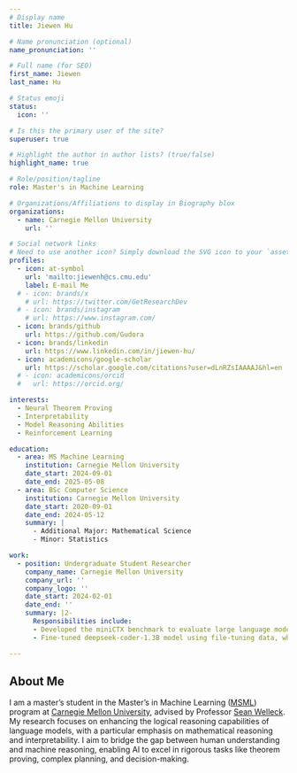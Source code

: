 ```yaml
---
# Display name
title: Jiewen Hu

# Name pronunciation (optional)
name_pronunciation: ''

# Full name (for SEO)
first_name: Jiewen
last_name: Hu

# Status emoji
status:
  icon: ''

# Is this the primary user of the site?
superuser: true

# Highlight the author in author lists? (true/false)
highlight_name: true

# Role/position/tagline
role: Master's in Machine Learning

# Organizations/Affiliations to display in Biography blox
organizations:
  - name: Carnegie Mellon University
    url: ''

# Social network links
# Need to use another icon? Simply download the SVG icon to your `assets/media/icons/` folder.
profiles:
  - icon: at-symbol
    url: 'mailto:jiewenh@cs.cmu.edu'
    label: E-mail Me
  # - icon: brands/x
    # url: https://twitter.com/GetResearchDev
  # - icon: brands/instagram
    # url: https://www.instagram.com/
  - icon: brands/github
    url: https://github.com/Gudora
  - icon: brands/linkedin
    url: https://www.linkedin.com/in/jiewen-hu/
  - icon: academicons/google-scholar
    url: https://scholar.google.com/citations?user=dLnRZsIAAAAJ&hl=en
  # - icon: academicons/orcid
  #   url: https://orcid.org/

interests:
  - Neural Theorem Proving
  - Interpretability
  - Model Reasoning Abilities
  - Reinforcement Learning

education:
  - area: MS Machine Learning
    institution: Carnegie Mellon University
    date_start: 2024-09-01
    date_end: 2025-05-08
  - area: BSc Computer Science
    institution: Carnegie Mellon University
    date_start: 2020-09-01
    date_end: 2024-05-12
    summary: |
      - Additional Major: Mathematical Science 
      - Minor: Statistics

work:
  - position: Undergraduate Student Researcher
    company_name: Carnegie Mellon University
    company_url: ''
    company_logo: ''
    date_start: 2024-02-01
    date_end: ''
    summary: |2-
      Responsibilities include:
      - Developed the miniCTX benchmark to evaluate large language models in formal mathematics, focusing on real-world proof generation using context information.
      - Fine-tuned deepseek-coder-1.3B model using file-tuning data, which incorporates context information alongside traditional state-tactic pairs, outperforming larger models like Llemma-7B and GPT-4o.

---
```


## About Me

I am a master’s student in the Master’s in Machine Learning ([MSML](https://www.ml.cmu.edu/academics/5th-year-ms.html)) program at [Carnegie Mellon University](https://www.cmu.edu/), advised by Professor [Sean Welleck](https://wellecks.com/). My research focuses on enhancing the logical reasoning capabilities of language models, with a particular emphasis on mathematical reasoning and interpretability. I aim to bridge the gap between human understanding and machine reasoning, enabling AI to excel in rigorous tasks like theorem proving, complex planning, and decision-making.
